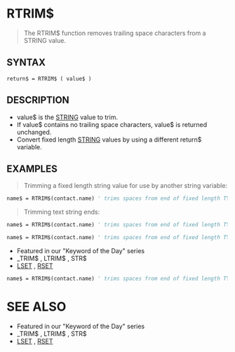# RTRIM$
> The RTRIM$ function removes trailing space characters from a STRING value.

## SYNTAX
`return$ = RTRIM$ ( value$ )`

## DESCRIPTION
* value$ is the [STRING](STRING.md) value to trim.
* If value$ contains no trailing space characters, value$ is returned unchanged.
* Convert fixed length [STRING](STRING.md) values by using a different return$ variable.


## EXAMPLES
> Trimming a fixed length string value for use by another string variable:

```vb
name$ = RTRIM$(contact.name) ' trims spaces from end of fixed length TYPE value.
```

> Trimming text string ends:

```vb
name$ = RTRIM$(contact.name) ' trims spaces from end of fixed length TYPE value.
```


```vb
name$ = RTRIM$(contact.name) ' trims spaces from end of fixed length TYPE value.
```

* Featured in our "Keyword of the Day" series
* _TRIM$ , LTRIM$ , STR$
* [LSET](LSET.md) , [RSET](RSET.md)

```vb
name$ = RTRIM$(contact.name) ' trims spaces from end of fixed length TYPE value.
```



# SEE ALSO
* Featured in our "Keyword of the Day" series
* _TRIM$ , LTRIM$ , STR$
* [LSET](LSET.md) , [RSET](RSET.md)

